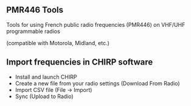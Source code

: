 ## PMR446 Tools ##
Tools for using French public radio frequencies (PMR446) on VHF/UHF programmable radios

(compatible with Motorola, Midland, etc.)

## Import frequencies in CHIRP software ##
* Install and launch CHIRP
* Create a new file from your radio settings (Download From Radio)
* Import CSV file (File -> Import)
* Sync (Upload to Radio)
